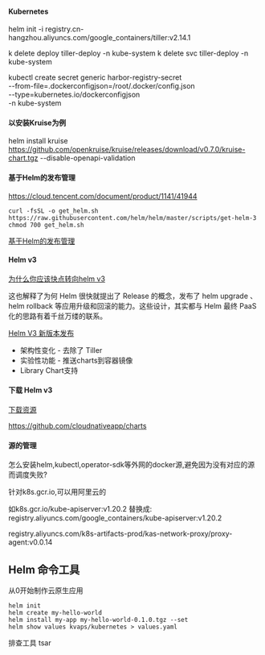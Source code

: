 
#### Kubernetes
helm init -i registry.cn-hangzhou.aliyuncs.com/google_containers/tiller:v2.14.1 

k delete deploy tiller-deploy -n kube-system
k delete svc tiller-deploy -n kube-system


kubectl create secret generic harbor-registry-secret \
    --from-file=.dockerconfigjson=/root/.docker/config.json \
    --type=kubernetes.io/dockerconfigjson \
    -n kube-system

#### 以安装Kruise为例
helm install kruise https://github.com/openkruise/kruise/releases/download/v0.7.0/kruise-chart.tgz --disable-openapi-validation


#### 基于Helm的发布管理

https://cloud.tencent.com/document/product/1141/41944
~~~shell
curl -fsSL -o get_helm.sh https://raw.githubusercontent.com/helm/helm/master/scripts/get-helm-3
chmod 700 get_helm.sh
~~~

[基于Helm的发布管理](https://help.aliyun.com/document_detail/86791.html)

#### Helm v3
[为什么你应该快点转向helm v3](https://developer.aliyun.com/article/709187)

这也解释了为何 Helm 很快就提出了 Release 的概念，发布了 helm upgrade 、 helm rollback 等应用升级和回滚的能力。这些设计，其实都与 Helm 最终 PaaS 化的思路有着千丝万缕的联系。

[Helm V3 新版本发布](https://developer.aliyun.com/article/703821)  
- 架构性变化 - 去除了 Tiller
- 实验性功能 - 推送charts到容器镜像
- Library Chart支持

#### 下载 Helm v3
[下载资源](https://github.com/cloudnativeapp/workshop/tree/master/kubecon2019china/charts/guestbook#installing-helm-v3)

https://github.com/cloudnativeapp/charts

#### 源的管理

怎么安装helm,kubectl,operator-sdk等外网的docker源,避免因为没有对应的源而调度失败?

针对k8s.gcr.io,可以用阿里云的

如k8s.gcr.io/kube-apiserver:v1.20.2
替换成:
registry.aliyuncs.com/google_containers/kube-apiserver:v1.20.2

registry.aliyuncs.com/k8s-artifacts-prod/kas-network-proxy/proxy-agent:v0.0.14

## Helm 命令工具
从0开始制作云原生应用
~~~shell
helm init
helm create my-hello-world
helm install my-app my-hello-world-0.1.0.tgz --set
helm show values kvaps/kubernetes > values.yaml

~~~

排查工具
	tsar
